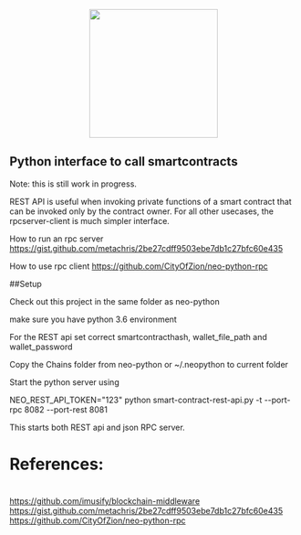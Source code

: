 <p align="center">
  <img
    src="https://blockterms.com/blockterms.png"
    width="225px;">
</p>

## Python interface to call smartcontracts

Note: this is still work in progress.

REST API is useful when invoking private functions of a smart contract that can be invoked only by the contract owner.
For all other usecases, the rpcserver-client is much simpler interface.

How to run an rpc server
https://gist.github.com/metachris/2be27cdff9503ebe7db1c27bfc60e435

How to use rpc client
https://github.com/CityOfZion/neo-python-rpc

##Setup

Check out this project in the same folder as neo-python

make sure you have python 3.6 environment

For the REST api set correct smartcontracthash, wallet_file_path and wallet_password 

Copy the Chains folder from neo-python or ~/.neopython to current folder

Start the python server using

NEO_REST_API_TOKEN="123" python smart-contract-rest-api.py -t --port-rpc 8082 --port-rest 8081

This starts both REST api and json RPC server.

#
# References:
#

https://github.com/imusify/blockchain-middleware
https://gist.github.com/metachris/2be27cdff9503ebe7db1c27bfc60e435
https://github.com/CityOfZion/neo-python-rpc

